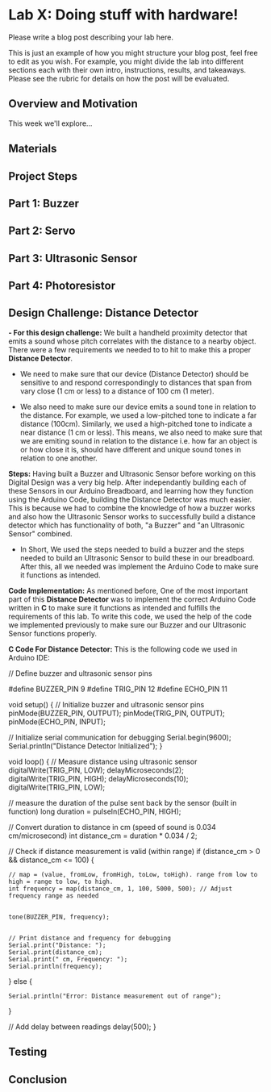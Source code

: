 # Lab X: Doing stuff with hardware!

Please write a blog post describing your lab here.

This is just an example of how you might structure your blog post, feel free to edit as you wish. For example, you might divide the lab into different sections each with their own intro, instructions, results, and takeaways. Please see the rubric for details on how the post will be evaluated.

## Overview and Motivation
This week we'll explore...

## Materials

## Project Steps

## Part 1: Buzzer




## Part 2: Servo


## Part 3: Ultrasonic Sensor



## Part 4: Photoresistor




## Design Challenge: Distance Detector

 
 **- For this design challenge:** We built a handheld proximity detector that emits a sound whose pitch correlates with the distance to a nearby object. There were a few requirements we needed to to hit to make this a proper **Distance Detector**.

 -  We need to make sure that our device (Distance Detector) should be sensitive to and respond correspondingly to distances that span from vary close (1 cm or less) to a distance of 100 cm (1 meter).

 - We also need to make sure our device emits a sound tone in relation to the distance. For example, we used a low-pitched tone to indicate a far distance (100cm). Similarly, we used a high-pitched tone to indicate a near distance (1 cm or less). This means, we also need to make sure that we are emiting sound in relation to the distance i.e. how far an object is or how close it is, should have different and unique sound tones in relation to one another.



**Steps:** Having built a Buzzer and Ultrasonic Sensor before working on this Digital Design was a very big help. After independantly building each of these Sensors in our Arduino Breadboard, and learning how they function using the Arduino Code, building the Distance Detector was much easier. This is because we had to combine the knowledge of how a buzzer works and also how the Ultrasonic Sensor works to successfully build a distance detector which has functionality of both, "a Buzzer" and "an Ultrasonic Sensor" combined.





- In Short, We used the steps needed to build a buzzer and the steps needed to build an Ultrasonic Sensor to build these in our breadboard. After this, all we needed was implement the Arduino Code to make sure it functions as intended.


**Code Implementation:** As mentioned before, One of the most important part of this **Distance Detector** was to implement the correct Arduino Code written in **C** to make sure it functions as intended and fulfills the requirements of this lab. To write this code, we used the help of the code we implemented previously to make sure our Buzzer and our Ultrasonic Sensor functions properly. 



**C Code For Distance Detector:** This is the following code we used in Arduino IDE:



// Define buzzer and ultrasonic sensor pins

#define BUZZER_PIN 9 
#define TRIG_PIN 12 
#define ECHO_PIN 11  

void setup() {
  // Initialize buzzer and ultrasonic sensor pins
  pinMode(BUZZER_PIN, OUTPUT);
  pinMode(TRIG_PIN, OUTPUT);
  pinMode(ECHO_PIN, INPUT);
  


  // Initialize serial communication for debugging
  Serial.begin(9600);
  Serial.println("Distance Detector Initialized");
}


void loop() {
  // Measure distance using ultrasonic sensor
  digitalWrite(TRIG_PIN, LOW); 
  delayMicroseconds(2);  
  digitalWrite(TRIG_PIN, HIGH); 
  delayMicroseconds(10); 
  digitalWrite(TRIG_PIN, LOW); 
  



  // measure the duration of the pulse sent back by the sensor (built in function)
  long duration = pulseIn(ECHO_PIN, HIGH); 


  // Convert duration to distance in cm (speed of sound is 0.034 cm/microsecond)
  int distance_cm = duration * 0.034 / 2; 
  
  // Check if distance measurement is valid (within range)
  if (distance_cm > 0 && distance_cm <= 100) {


    // map = (value, fromLow, fromHigh, toLow, toHigh). range from low to high = range to low, to high.
    int frequency = map(distance_cm, 1, 100, 5000, 500); // Adjust frequency range as needed
    

    tone(BUZZER_PIN, frequency);
    
  
    // Print distance and frequency for debugging
    Serial.print("Distance: ");
    Serial.print(distance_cm);
    Serial.print(" cm, Frequency: ");
    Serial.println(frequency);


  } else {

    Serial.println("Error: Distance measurement out of range");
  }
  
  // Add delay between readings
  delay(500);
}







## Testing

## Conclusion





